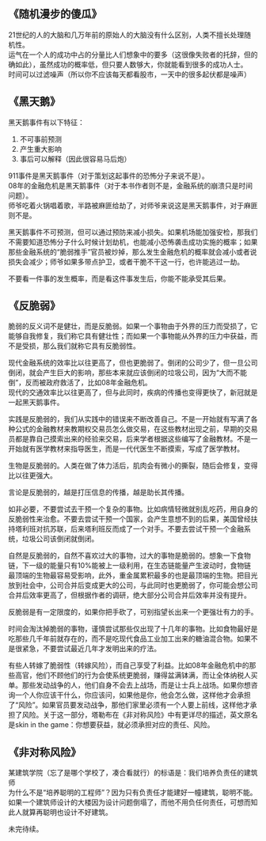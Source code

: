 ## 《随机漫步的傻瓜》
21世纪的人的大脑和几万年前的原始人的大脑没有什么区别，人类不擅长处理随机性。  
运气在一个人的成功中占的分量比人们想象中的要多（这很像失败者的托辞，但的确如此），虽然成功的概率低，但只要人数够大，你就能看到很多的成功人士。  
时间可以过滤噪声（所以你不应该每天都看股市，一天中的很多起伏都是噪声）  

## 《黑天鹅》
黑天鹅事件有以下特征：
1. 不可事前预测  
2. 产生重大影响
3. 事后可以解释（因此很容易马后炮）  

911事件是黑天鹅事件（对于策划这起事件的恐怖分子来说不是）。  
08年的金融危机是黑天鹅事件（对于本书作者则不是，金融系统的崩溃只是时间问题）。  
师爷吃着火锅唱着歌，半路被麻匪给劫了，对师爷来说这是黑天鹅事件，对于麻匪则不是。  

黑天鹅事件不可预测，但可以通过预防来减小损失。如果机场能加强安检，那我们不需要知道恐怖分子什么时候计划劫机，也能减小恐怖袭击成功实施的概率；如果那些金融系统的“脆弱推手”官员被炒掉，那么发生金融危机的概率就会减小或者说损失会减少；师爷如果多带点护卫，或者干脆不干这一行，也许能逃过一劫。  

不要看一件事的发生概率，而是看这件事发生后，你能不能承受其后果。  

## 《反脆弱》
脆弱的反义词不是健壮，而是反脆弱。如果一个事物由于外界的压力而受损了，它能够自我修复，我们称它具有健壮性；而如果一个事物能从外界的压力中获益，而不是受损，那么我们就称它具有反脆弱性。  

现代金融系统的效率比以往更高了，但也更脆弱了。倒闭的公司少了，但一旦公司倒闭，就会产生巨大的影响，那些本来就应该倒闭的垃圾公司，因为“大而不能倒”，反而被政府救活了，比如08年金融危机。  
现代的交通效率比以往更高了，但与此同时，疾病的传播也变得更快了，新冠就是一起黑天鹅事件。  

实践是反脆弱的，我们从实践中的错误来不断改善自己。不是一开始就有写满了各种公式的金融教材来教期权交易员怎么做交易，在这些教材出现之前，早期的交易员都是靠自己摸索出来的经验来交易，后来学者根据这些编写了金融教材。不是一开始就有医学教材来指导医生，而是一代代医生不断摸索，写成了医学教材。  

生物是反脆弱的。人类在做了体力活后，肌肉会有微小的撕裂，随后会修复，变得比以往更强大。  

言论是反脆弱的，越是打压信息的传播，越是助长其传播。  

如非必要，不要尝试去干预一个复杂的事物。比如病情轻微就别乱吃药，用自身的反脆弱性来治愈。不要去尝试干预一个国家，会产生意想不到的后果，美国曾经扶持塔利班对抗苏联，后来塔利班反而成了一个对手。不要去尝试干预一个金融系统，垃圾公司该倒闭就倒闭。  

自然是反脆弱的，自然不喜欢过大的事物，过大的事物是脆弱的。想象一下食物链，下一级的能量只有10%能被上一级利用，在生态链能量产生波动时，食物链最顶端的生物最容易受影响，此外，重金属累积最多的也是最顶端的生物。把目光放到社会中，公司合并后变成更大的公司，与此同时也更脆弱了，你可能会想公司合并后效率更高了，但根据作者的调研，绝大部分公司合并后效率并没有提升。  

反脆弱是有一定限度的，如果你把手砍了，可别指望长出来一个更强壮有力的手。  

时间会淘汰掉脆弱的事物，谨慎尝试那些仅出现了十几年的事物。比如食物最好是吃那些几千年前就存在的，而不是吃现代食品工业加工出来的糖油混合物。如果不是很紧急，不要尝试最近几年才发明出来的疗法。  

有些人转嫁了脆弱性（转嫁风险），而自己享受了利益。比如08年金融危机中的那些高官，他们不顾他们的行为会使系统更脆弱，赚得盆满钵满，而让全体纳税人买单。那些发动战争的人，他们自身不会去上战场，而是让士兵上战场。如果你想咨询一个人你应该干什么，你应该问，如果他是你，他会怎么做，这样他才会承担了“风险”。如果官员要发动战争，那他们家里必须有一个人要上前线，这样他才承担了风险。关于这一部分，塔勒布在《非对称风险》中有更详尽的描述，英文原名是skin in the game：你想要获益，就必须承担对应的责任、风险。  

## 《非对称风险》
某建筑学院（忘了是哪个学校了，凑合看就行）的标语是：我们培养负责任的建筑师  
为什么不是“培养聪明的工程师”？因为只有负责任才能建好一幢建筑，聪明不能。如果一个建筑师设计的大楼因为设计问题倒塌了，而他不用负任何责任，可想而知此人就算再聪明也设计不好建筑。  

未完待续。  